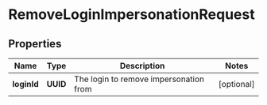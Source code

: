 

# RemoveLoginImpersonationRequest


## Properties

| Name | Type | Description | Notes |
|------------ | ------------- | ------------- | -------------|
|**loginId** | **UUID** | The login to remove impersonation from |  [optional] |



